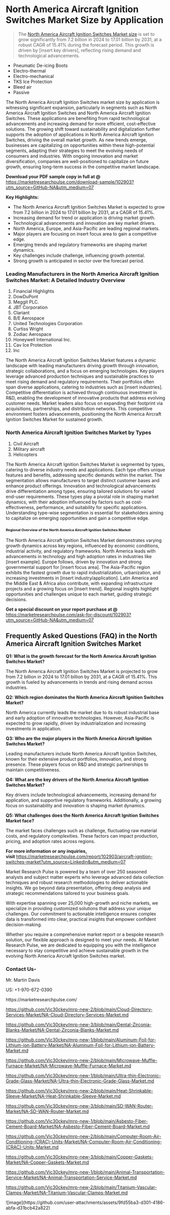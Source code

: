 <h1>North America Aircraft Ignition Switches Market&nbsp;Size by Application</h1><blockquote><p>The <a href="https://marketresearchpulse.com/download-sample/102903?utm_source=GitHub-NA&amp;utm_medium=07">North America Aircraft Ignition Switches Market size</a> is set to grow significantly from 7.2 billion in 2024 to 17.01 billion by 2031, at a robust CAGR of 15.41% during the forecast period. This growth is driven by [insert key drivers], reflecting rising demand and technological advancements.</p></blockquote><ul><li>Pneumatic De-icing Boots <li> Electro-thermal <li> Electro-mechanical <li> TKS Ice Protection <li> Bleed air <li> Passive</li></ul><p>The North America Aircraft Ignition Switches market size by application is witnessing significant expansion, particularly in segments such as North America Aircraft Ignition Switches and North America Aircraft Ignition Switches. These applications are benefiting from rapid technological advancements and increasing demand for more efficient, cost-effective solutions. The growing shift toward sustainability and digitalization further supports the adoption of applications in North America Aircraft Ignition Switches, driving the overall market growth. As new trends emerge, businesses are capitalizing on opportunities within these high-potential segments, adapting their strategies to meet the evolving needs of consumers and industries. With ongoing innovation and market diversification, companies are well-positioned to capitalize on future growth, ensuring long-term success in the competitive market landscape.</p><p><strong>Download your PDF sample copy in full at @ </strong><a href="https://marketresearchpulse.com/download-sample/102903?utm_source=GitHub-NA&amp;utm_medium=07">https://marketresearchpulse.com/download-sample/102903?utm_source=GitHub-NA&amp;utm_medium=07</a></p><p><strong>Key Highlights: </strong></p><ul><li>The North America Aircraft Ignition Switches Market is expected to grow from 7.2 billion in 2024 to 17.01 billion by 2031, at a CAGR of 15.41%.</li><li>Increasing demand for trend or application is driving market growth.</li><li>Technological advancements and innovation are key market drivers.</li><li>North America, Europe, and Asia-Pacific are leading regional markets.</li><li>Major players are focusing on insert focus area to gain a competitive edge.</li><li>Emerging trends and regulatory frameworks are shaping market dynamics.</li><li>Key challenges include challenge, influencing growth potential.</li><li>Strong growth is anticipated in sector over the forecast period.</li></ul><h3>Leading Manufacturers in the North America Aircraft Ignition Switches Market: A Detailed Industry Overview</h3><ol><li>Financial Highlights</li><li>DowDuPont</li><li>Meggit PLC.</li><li>JBT Corporation</li><li>Clariant</li><li>B/E Aerospace</li><li>United Technologies Corporation</li><li>Curtiss Wright</li><li>Zodiac Aerospace</li><li>Honeywell International Inc.</li><li>Cav Ice Protection</li><li>Inc</li></ol><div class="flex max-w-full flex-col flex-grow"><div class="min-h-8 text-message flex w-full flex-col items-end gap-2 whitespace-normal break-words [.text-message+&amp;]:mt-5" dir="auto" data-message-author-role="assistant" data-message-id="fd8432e4-4910-450d-b182-61b7bfb0a01f" data-message-model-slug="gpt-4o"><div class="flex w-full flex-col gap-1 empty:hidden first:pt-[3px]"><div class="markdown prose w-full break-words dark:prose-invert light"><p>The North America Aircraft Ignition Switches Market features a dynamic landscape with leading manufacturers driving growth through innovation, strategic collaborations, and a focus on emerging technologies. Key players leverage advanced production techniques and sustainable practices to meet rising demand and regulatory requirements. Their portfolios often span diverse applications, catering to industries such as [insert industries]. Competitive differentiation is achieved through continuous investment in R&amp;D, enabling the development of innovative products that address evolving customer needs. Market leaders also focus on expanding their footprint via acquisitions, partnerships, and distribution networks. This competitive environment fosters advancements, positioning the North America Aircraft Ignition Switches Market for sustained growth.</p></div></div></div></div><h3>North America Aircraft Ignition Switches Market by Types</h3><ol><li>Civil Aircraft <li> Military aircraft <li> Helicopters</li></ol><div class="flex max-w-full flex-col flex-grow"><div class="min-h-8 text-message flex w-full flex-col items-end gap-2 whitespace-normal break-words [.text-message+&amp;]:mt-5" dir="auto" data-message-author-role="assistant" data-message-id="084470be-0bb7-4664-bddf-5156b4f41249" data-message-model-slug="gpt-4o-mini"><div class="flex w-full flex-col gap-1 empty:hidden first:pt-[3px]"><div class="markdown prose w-full break-words dark:prose-invert light"><p>The North America Aircraft Ignition Switches Market is segmented by types, catering to diverse industry needs and applications. Each type offers unique features and benefits, addressing specific demands within the market. The segmentation allows manufacturers to target distinct customer bases and enhance product offerings. Innovation and technological advancements drive differentiation among types, ensuring tailored solutions for varied end-user requirements. These types play a pivotal role in shaping market dynamics, with their adoption influenced by factors such as cost-effectiveness, performance, and suitability for specific applications. Understanding type-wise segmentation is essential for stakeholders aiming to capitalize on emerging opportunities and gain a competitive edge.</p></div></div></div></div><h3><span style="font-size: 11px;">Regional Overview of the North America Aircraft Ignition Switches Market</span></h3><div class="flex max-w-full flex-col flex-grow"><div class="min-h-8 text-message flex w-full flex-col items-end gap-2 whitespace-normal break-words [.text-message+&amp;]:mt-5" dir="auto" data-message-author-role="assistant" data-message-id="e9038762-ce64-4e30-91c9-9bd413514231" data-message-model-slug="gpt-4o-mini"><div class="flex w-full flex-col gap-1 empty:hidden first:pt-[3px]"><div class="markdown prose w-full break-words dark:prose-invert light"><p>The North America Aircraft Ignition Switches Market demonstrates varying growth dynamics across key regions, influenced by economic conditions, industrial activity, and regulatory frameworks. North America leads with advancements in technology and high adoption rates in industries like [insert example]. Europe follows, driven by innovation and strong governmental support for [insert focus area]. The Asia-Pacific region exhibits the fastest growth due to rapid industrialization, urbanization, and increasing investments in [insert industry/application]. Latin America and the Middle East &amp; Africa also contribute, with expanding infrastructure projects and a growing focus on [insert trend]. Regional insights highlight opportunities and challenges unique to each market, guiding strategic decisions.</p></div></div></div></div><p><strong>Get a special discount on your report purchase at @ </strong><a href="https://marketresearchpulse.com/ask-for-discount/102903?utm_source=GitHub-NA&amp;utm_medium=07">https://marketresearchpulse.com/ask-for-discount/102903?utm_source=GitHub-NA&amp;utm_medium=07</a></p><h2>Frequently Asked Questions (FAQ) in the North America Aircraft Ignition Switches Market</h2><p><strong>Q1: What is the growth forecast for the North America Aircraft Ignition Switches Market?</strong></p><p>The North America Aircraft Ignition Switches Market is projected to grow from 7.2 billion in 2024 to 17.01 billion by 2031, at a CAGR of 15.41%. This growth is fueled by advancements in trends and rising demand across industries.</p><p><strong>Q2: Which region dominates the North America Aircraft Ignition Switches Market?</strong></p><p>North America currently leads the market due to its robust industrial base and early adoption of innovative technologies. However, Asia-Pacific is expected to grow rapidly, driven by industrialization and increasing investments in application.</p><p><strong>Q3: Who are the major players in the North America Aircraft Ignition Switches Market?</strong></p><p>Leading manufacturers include North America Aircraft Ignition Switches, known for their extensive product portfolios, innovation, and strong presence. These players focus on R&amp;D and strategic partnerships to maintain competitiveness.</p><p><strong>Q4: What are the key drivers of the North America Aircraft Ignition Switches Market?</strong></p><p>Key drivers include technological advancements, increasing demand for application, and supportive regulatory frameworks. Additionally, a growing focus on sustainability and innovation is shaping market dynamics.</p><p><strong>Q5: What challenges does the North America Aircraft Ignition Switches Market face?</strong></p><p>The market faces challenges such as challenge, fluctuating raw material costs, and regulatory complexities. These factors can impact production, pricing, and adoption rates across regions.</p><p><strong>For more information or any inquiries, visit&nbsp;</strong><a href="https://marketresearchpulse.com/report/102903/aircraft-ignition-switches-market?utm_source=Linkedin&utm_medium=07">https://marketresearchpulse.com/report/102903/aircraft-ignition-switches-market?utm_source=Linkedin&utm_medium=07</a></p><p>Market Research Pulse is powered by a team of over 250 seasoned analysts and subject matter experts who leverage advanced data collection techniques and robust research methodologies to deliver actionable insights. We go beyond data presentation, offering deep analysis and strategic recommendations tailored to your business goals.</p><p>With expertise spanning over 25,000 high-growth and niche markets, we specialize in providing customized solutions that address your unique challenges. Our commitment to actionable intelligence ensures complex data is transformed into clear, practical insights that empower confident decision-making.</p><p>Whether you require a comprehensive market report or a bespoke research solution, our flexible approach is designed to meet your needs. At Market Research Pulse, we are dedicated to equipping you with the intelligence necessary to stay competitive and achieve sustainable growth in the evolving North America Aircraft Ignition Switches market.</p><h3><strong>Contact Us-</strong></h3><p>Mr. Martin Davis</p><p>US: +1-970-672-0390</p><p>https://marketresearchpulse.com/</p><p><a href="https://github.com/Vic30ckey/mrp-new-2/blob/main/Cloud-Directory-Services-Market/NA-Cloud-Directory-Services-Market.md">https://github.com/Vic30ckey/mrp-new-2/blob/main/Cloud-Directory-Services-Market/NA-Cloud-Directory-Services-Market.md</a></p><p><a href="https://github.com/Vic30ckey/mrp-new-3/blob/main/Dental-Zirconia-Blanks-Market/NA-Dental-Zirconia-Blanks-Market.md">https://github.com/Vic30ckey/mrp-new-3/blob/main/Dental-Zirconia-Blanks-Market/NA-Dental-Zirconia-Blanks-Market.md</a></p><p><a href="https://github.com/Vic30ckey/mrp-new-1/blob/main/Aluminum-Foil-for-Lithium-ion-Battery-Market/NA-Aluminum-Foil-for-Lithium-ion-Battery-Market.md">https://github.com/Vic30ckey/mrp-new-1/blob/main/Aluminum-Foil-for-Lithium-ion-Battery-Market/NA-Aluminum-Foil-for-Lithium-ion-Battery-Market.md</a></p><p><a href="https://github.com/Vic30ckey/mrp-new-2/blob/main/Microwave-Muffle-Furnace-Market/NA-Microwave-Muffle-Furnace-Market.md">https://github.com/Vic30ckey/mrp-new-2/blob/main/Microwave-Muffle-Furnace-Market/NA-Microwave-Muffle-Furnace-Market.md</a></p><p><a href="https://github.com/Vic30ckey/mrp-new-1/blob/main/Ultra-thin-Electronic-Grade-Glass-Market/NA-Ultra-thin-Electronic-Grade-Glass-Market.md">https://github.com/Vic30ckey/mrp-new-1/blob/main/Ultra-thin-Electronic-Grade-Glass-Market/NA-Ultra-thin-Electronic-Grade-Glass-Market.md</a></p><p><a href="https://github.com/Vic30ckey/mrp-new-2/blob/main/Heat-Shrinkable-Sleeve-Market/NA-Heat-Shrinkable-Sleeve-Market.md">https://github.com/Vic30ckey/mrp-new-2/blob/main/Heat-Shrinkable-Sleeve-Market/NA-Heat-Shrinkable-Sleeve-Market.md</a></p><p><a href="https://github.com/Vic30ckey/mrp-new-3/blob/main/SD-WAN-Router-Market/NA-SD-WAN-Router-Market.md">https://github.com/Vic30ckey/mrp-new-3/blob/main/SD-WAN-Router-Market/NA-SD-WAN-Router-Market.md</a></p><p><a href="https://github.com/Vic30ckey/mrp-new-1/blob/main/Asbesto-Fiber-Cement-Board-Market/NA-Asbesto-Fiber-Cement-Board-Market.md">https://github.com/Vic30ckey/mrp-new-1/blob/main/Asbesto-Fiber-Cement-Board-Market/NA-Asbesto-Fiber-Cement-Board-Market.md</a></p><p><a href="https://github.com/Vic30ckey/mrp-new-2/blob/main/Computer-Room-Air-Conditioning-(CRAC)-Units-Market/NA-Computer-Room-Air-Conditioning-(CRAC)-Units-Market.md">https://github.com/Vic30ckey/mrp-new-2/blob/main/Computer-Room-Air-Conditioning-(CRAC)-Units-Market/NA-Computer-Room-Air-Conditioning-(CRAC)-Units-Market.md</a></p><p><a href="https://github.com/Vic30ckey/mrp-new-3/blob/main/Copper-Gaskets-Market/NA-Copper-Gaskets-Market.md">https://github.com/Vic30ckey/mrp-new-3/blob/main/Copper-Gaskets-Market/NA-Copper-Gaskets-Market.md</a></p><p><a href="https://github.com/Vic30ckey/mrp-new-1/blob/main/Animal-Transportation-Service-Market/NA-Animal-Transportation-Service-Market.md">https://github.com/Vic30ckey/mrp-new-1/blob/main/Animal-Transportation-Service-Market/NA-Animal-Transportation-Service-Market.md</a></p><p><a href="https://github.com/Vic30ckey/mrp-new-2/blob/main/Titanium-Vascular-Clamps-Market/NA-Titanium-Vascular-Clamps-Market.md">https://github.com/Vic30ckey/mrp-new-2/blob/main/Titanium-Vascular-Clamps-Market/NA-Titanium-Vascular-Clamps-Market.md</a></p>
![image](https://github.com/user-attachments/assets/9fd55ba3-d301-4186-abfa-d31bcb42a822)
